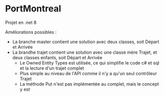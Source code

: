 # PortMontreal
 Projet en .net 8
 
 Améliorations possibles : 
 - La branche master contient une solution avec deux classes, soit Départ et Arrivée
 - La brandhe trajet contient une solution avec une classe mère Trajet, et deux classes enfants, soit Départ et Arrivée
	- Le Owned Entity Types est utilisée, ce qui simplifie le code c# et sql et la lecture d'un trajet complet
	- Plus simple au niveau de l'API comme il n'y a qu'un seul contrôleur Trajet
	- La méthode Put n'est pas implémentée au complet, mais le concept y est